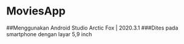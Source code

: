# MoviesApp
##Menggunakan Android Studio Arctic Fox | 2020.3.1
###Dites pada smartphone dengan layar 5,9 inch
